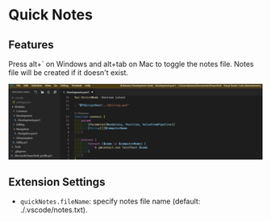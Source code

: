 # Quick Notes

## Features

Press alt+` on Windows and alt+tab on Mac to toggle the notes file. Notes file will be created if it doesn't exist.

![Quick Notes Feature](assets/quick-notes.gif)

## Extension Settings

* `quickNotes.fileName`: specify notes file name (default: ./.vscode/notes.txt).